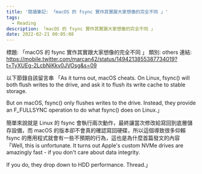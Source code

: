 ```yaml
---
title: '閱讀筆記: 「macOS 的 fsync 實作其實跟大家想像的完全不同 」'
tags:
  - Reading
description: 「macOS 的 fsync 實作其實跟大家想像的完全不同 」
date: 2022-02-21 00:05:08
---
```


標題: 「macOS 的 fsync 實作其實跟大家想像的完全不同 」
類別: others
連結: https://mobile.twitter.com/marcan42/status/1494213855387734019?t=TyXUEg-2LcbNiKkv0JVOsg&s=09

以下節錄自該留言串
「As it turns out, macOS cheats. On Linux, fsync() will both flush writes to the drive, and ask it to flush its write cache to stable storage.

But on macOS, fsync() only flushes writes to the drive. Instead, they provide an F_FULLSYNC operation to do what fsync() does on Linux.」

簡單來說就是 Linux 的 fsync 會執行兩次動作，最終讓當次修改給寫回到底層儲存設備，而 macOS 的版本卻不會真的確認寫回硬碟，所以這個導致很多仰賴 fsync 的應用程式就會有一些不預期的行為，這也是為什麼首篇發文的內容
「Well, this is unfortunate. It turns out Apple's custom NVMe drives are amazingly fast - if you don't care about data integrity.

If you do, they drop down to HDD performance. Thread.」

